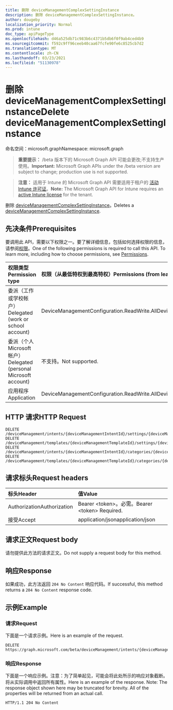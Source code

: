 ```yaml
---
title: 删除 deviceManagementComplexSettingInstance
description: 删除 deviceManagementComplexSettingInstance。
author: dougeby
localization_priority: Normal
ms.prod: intune
doc_type: apiPageType
ms.openlocfilehash: d46a525db71c983b6c4371b5db6f0f9ab4ced4b9
ms.sourcegitcommit: f592c9ff96ceeb40caa67fcfe90fe6c8525cb7d2
ms.translationtype: MT
ms.contentlocale: zh-CN
ms.lasthandoff: 03/23/2021
ms.locfileid: "51130978"
---
```

# <a name="delete-devicemanagementcomplexsettinginstance"></a><span data-ttu-id="ec1b3-103">删除 deviceManagementComplexSettingInstance</span><span class="sxs-lookup"><span data-stu-id="ec1b3-103">Delete deviceManagementComplexSettingInstance</span></span>

<span data-ttu-id="ec1b3-104">命名空间：microsoft.graph</span><span class="sxs-lookup"><span data-stu-id="ec1b3-104">Namespace: microsoft.graph</span></span>

> <span data-ttu-id="ec1b3-105">**重要提示：** /beta 版本下的 Microsoft Graph API 可能会更改;不支持生产使用。</span><span class="sxs-lookup"><span data-stu-id="ec1b3-105">**Important:** Microsoft Graph APIs under the /beta version are subject to change; production use is not supported.</span></span>

> <span data-ttu-id="ec1b3-106">**注意：** 适用于 Intune 的 Microsoft Graph API 需要适用于租户的 [活动 Intune 许可证](https://go.microsoft.com/fwlink/?linkid=839381)。</span><span class="sxs-lookup"><span data-stu-id="ec1b3-106">**Note:** The Microsoft Graph API for Intune requires an [active Intune license](https://go.microsoft.com/fwlink/?linkid=839381) for the tenant.</span></span>

<span data-ttu-id="ec1b3-107">删除 [deviceManagementComplexSettingInstance](../resources/intune-deviceintent-devicemanagementcomplexsettinginstance.md)。</span><span class="sxs-lookup"><span data-stu-id="ec1b3-107">Deletes a [deviceManagementComplexSettingInstance](../resources/intune-deviceintent-devicemanagementcomplexsettinginstance.md).</span></span>

## <a name="prerequisites"></a><span data-ttu-id="ec1b3-108">先决条件</span><span class="sxs-lookup"><span data-stu-id="ec1b3-108">Prerequisites</span></span>
<span data-ttu-id="ec1b3-p101">要调用此 API，需要以下权限之一。要了解详细信息，包括如何选择权限的信息，请参阅[权限](/graph/permissions-reference)。</span><span class="sxs-lookup"><span data-stu-id="ec1b3-p101">One of the following permissions is required to call this API. To learn more, including how to choose permissions, see [Permissions](/graph/permissions-reference).</span></span>

|<span data-ttu-id="ec1b3-111">权限类型</span><span class="sxs-lookup"><span data-stu-id="ec1b3-111">Permission type</span></span>|<span data-ttu-id="ec1b3-112">权限（从最低特权到最高特权）</span><span class="sxs-lookup"><span data-stu-id="ec1b3-112">Permissions (from least to most privileged)</span></span>|
|:---|:---|
|<span data-ttu-id="ec1b3-113">委派（工作或学校帐户）</span><span class="sxs-lookup"><span data-stu-id="ec1b3-113">Delegated (work or school account)</span></span>|<span data-ttu-id="ec1b3-114">DeviceManagementConfiguration.ReadWrite.All</span><span class="sxs-lookup"><span data-stu-id="ec1b3-114">DeviceManagementConfiguration.ReadWrite.All</span></span>|
|<span data-ttu-id="ec1b3-115">委派（个人 Microsoft 帐户）</span><span class="sxs-lookup"><span data-stu-id="ec1b3-115">Delegated (personal Microsoft account)</span></span>|<span data-ttu-id="ec1b3-116">不支持。</span><span class="sxs-lookup"><span data-stu-id="ec1b3-116">Not supported.</span></span>|
|<span data-ttu-id="ec1b3-117">应用程序</span><span class="sxs-lookup"><span data-stu-id="ec1b3-117">Application</span></span>|<span data-ttu-id="ec1b3-118">DeviceManagementConfiguration.ReadWrite.All</span><span class="sxs-lookup"><span data-stu-id="ec1b3-118">DeviceManagementConfiguration.ReadWrite.All</span></span>|

## <a name="http-request"></a><span data-ttu-id="ec1b3-119">HTTP 请求</span><span class="sxs-lookup"><span data-stu-id="ec1b3-119">HTTP Request</span></span>
<!-- {
  "blockType": "ignored"
}
-->
``` http
DELETE /deviceManagement/intents/{deviceManagementIntentId}/settings/{deviceManagementSettingInstanceId}
DELETE /deviceManagement/templates/{deviceManagementTemplateId}/settings/{deviceManagementSettingInstanceId}
DELETE /deviceManagement/intents/{deviceManagementIntentId}/categories/{deviceManagementIntentSettingCategoryId}/settings/{deviceManagementSettingInstanceId}
DELETE /deviceManagement/templates/{deviceManagementTemplateId}/categories/{deviceManagementTemplateSettingCategoryId}/recommendedSettings/{deviceManagementSettingInstanceId}
```

## <a name="request-headers"></a><span data-ttu-id="ec1b3-120">请求标头</span><span class="sxs-lookup"><span data-stu-id="ec1b3-120">Request headers</span></span>
|<span data-ttu-id="ec1b3-121">标头</span><span class="sxs-lookup"><span data-stu-id="ec1b3-121">Header</span></span>|<span data-ttu-id="ec1b3-122">值</span><span class="sxs-lookup"><span data-stu-id="ec1b3-122">Value</span></span>|
|:---|:---|
|<span data-ttu-id="ec1b3-123">Authorization</span><span class="sxs-lookup"><span data-stu-id="ec1b3-123">Authorization</span></span>|<span data-ttu-id="ec1b3-124">Bearer &lt;token&gt;。必需。</span><span class="sxs-lookup"><span data-stu-id="ec1b3-124">Bearer &lt;token&gt; Required.</span></span>|
|<span data-ttu-id="ec1b3-125">接受</span><span class="sxs-lookup"><span data-stu-id="ec1b3-125">Accept</span></span>|<span data-ttu-id="ec1b3-126">application/json</span><span class="sxs-lookup"><span data-stu-id="ec1b3-126">application/json</span></span>|

## <a name="request-body"></a><span data-ttu-id="ec1b3-127">请求正文</span><span class="sxs-lookup"><span data-stu-id="ec1b3-127">Request body</span></span>
<span data-ttu-id="ec1b3-128">请勿提供此方法的请求正文。</span><span class="sxs-lookup"><span data-stu-id="ec1b3-128">Do not supply a request body for this method.</span></span>

## <a name="response"></a><span data-ttu-id="ec1b3-129">响应</span><span class="sxs-lookup"><span data-stu-id="ec1b3-129">Response</span></span>
<span data-ttu-id="ec1b3-130">如果成功，此方法返回 `204 No Content` 响应代码。</span><span class="sxs-lookup"><span data-stu-id="ec1b3-130">If successful, this method returns a `204 No Content` response code.</span></span>

## <a name="example"></a><span data-ttu-id="ec1b3-131">示例</span><span class="sxs-lookup"><span data-stu-id="ec1b3-131">Example</span></span>

### <a name="request"></a><span data-ttu-id="ec1b3-132">请求</span><span class="sxs-lookup"><span data-stu-id="ec1b3-132">Request</span></span>
<span data-ttu-id="ec1b3-133">下面是一个请求示例。</span><span class="sxs-lookup"><span data-stu-id="ec1b3-133">Here is an example of the request.</span></span>
``` http
DELETE https://graph.microsoft.com/beta/deviceManagement/intents/{deviceManagementIntentId}/settings/{deviceManagementSettingInstanceId}
```

### <a name="response"></a><span data-ttu-id="ec1b3-134">响应</span><span class="sxs-lookup"><span data-stu-id="ec1b3-134">Response</span></span>
<span data-ttu-id="ec1b3-p102">下面是一个响应示例。注意：为了简单起见，可能会将此处所示的响应对象截断。将从实际调用中返回所有属性。</span><span class="sxs-lookup"><span data-stu-id="ec1b3-p102">Here is an example of the response. Note: The response object shown here may be truncated for brevity. All of the properties will be returned from an actual call.</span></span>
``` http
HTTP/1.1 204 No Content
```




